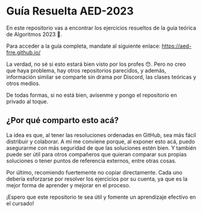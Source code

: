 # Guía Resuelta AED-2023

En este repositorio vas a encontrar los ejercicios resueltos de la guía teórica de Algoritmos 2023 🤗.

Para acceder a la guía completa, mandate al siguiente enlace: https://aed-frre.github.io/

La verdad, no sé si esto estará bien visto por los profes 😯. Pero no creo que haya problema, hay otros repositorios parecidos, y además, información similar se comparte sin drama por Discord, las clases teóricas y otros medios.

De todas formas, si no está bien, avísenme y pongo el repositorio en privado al toque.

## ¿Por qué comparto esto acá?

La idea es que, al tener las resoluciones ordenadas en GitHub, sea más fácil distribuir y colaborar. A mí me conviene porque, al exponer esto acá, puedo asegurarme con más seguridad de que las soluciones estén bien. Y también puede ser útil para otros compañeros que quieran comparar sus propias soluciones o tener puntos de referencia externos, entre otras cosas.

Por último, recomiendo fuertemente no copiar directamente. Cada uno debería esforzarse por resolver los ejercicios por su cuenta, ya que es la mejor forma de aprender y mejorar en el proceso.

¡Espero que este repositorio te sea útil y fomente un aprendizaje efectivo en el cursado!
